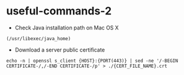 # useful-commands-2

* Check Java installation path on Mac OS X

```(/usr/libexec/java_home)```

* Download a server public certificate

```echo -n | openssl s_client {HOST}:{PORT(443)} | sed -ne '/-BEGIN CERTIFICATE-/,/-END CERTIFICATE-/p' > ./{CERT_FILE_NAME}.crt```


